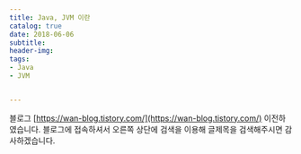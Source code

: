 ```yaml
---
title: Java, JVM 이란
catalog: true
date: 2018-06-06
subtitle:
header-img:
tags:
- Java
- JVM


---
```



블로그 [https://wan-blog.tistory.com/](https://wan-blog.tistory.com/) 이전하였습니다. 블로그에 접속하셔서 오른쪽 상단에 검색을 이용해 글제목을 검색해주시면 감사하겠습니다.
